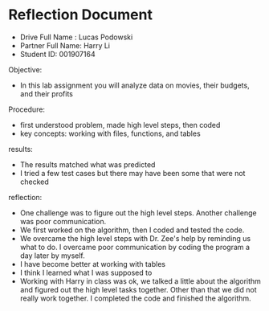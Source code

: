 # Reflection Document

* Drive Full Name  : Lucas Podowski
* Partner Full Name: Harry Li
* Student ID: 001907164

Objective: 
* In this lab assignment you will analyze data on movies, their budgets, and their profits

Procedure:
* first understood problem, made high level steps, then coded
* key concepts: working with files, functions, and tables

results: 
* The results matched what was predicted
* I tried a few test cases but there may have been some that were not checked

reflection:
* One challenge was to figure out the high level steps. Another challenge was poor communication.
* We first worked on the algorithm, then I coded and tested the code.
* We overcame the high level steps with Dr. Zee's help by reminding us what to do. I overcame poor communication by
coding the program a day later by myself.
* I have become better at working with tables
* I think I learned what I was supposed to
* Working with Harry in class was ok, we talked a little about the algorithm and figured out the high level 
tasks together. Other than that we did not really work together. I completed the code and finished the algorithm.
